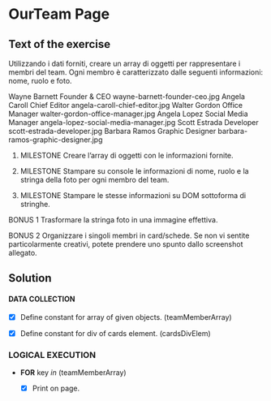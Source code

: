 # OurTeam Page

## Text of the exercise
Utilizzando i dati forniti, creare un array di oggetti per rappresentare i membri del team.
Ogni membro è caratterizzato dalle seguenti informazioni: nome, ruolo e foto.

Wayne Barnett	Founder & CEO	        wayne-barnett-founder-ceo.jpg
Angela Caroll	Chief Editor	        angela-caroll-chief-editor.jpg
Walter Gordon	Office Manager	        walter-gordon-office-manager.jpg
Angela Lopez	Social Media Manager	angela-lopez-social-media-manager.jpg
Scott Estrada	Developer	            scott-estrada-developer.jpg
Barbara Ramos	Graphic Designer	    barbara-ramos-graphic-designer.jpg

1. MILESTONE
Creare l’array di oggetti con le informazioni fornite.

2. MILESTONE
Stampare su console le informazioni di nome, ruolo e la stringa della foto per ogni membro del team.

3. MILESTONE
Stampare le stesse informazioni su DOM sottoforma di stringhe.

BONUS 1
Trasformare la stringa foto in una immagine effettiva.

BONUS 2
Organizzare i singoli membri in card/schede. Se non vi sentite particolarmente creativi, potete prendere uno spunto dallo screenshot allegato.

## Solution

#### DATA COLLECTION

- [x] Define constant for array of given objects. (teamMemberArray)

- [x] Define constant for div of cards element. (cardsDivElem)

### LOGICAL EXECUTION

- **FOR** key *in* (teamMemberArray)

    - [x] Print on page.